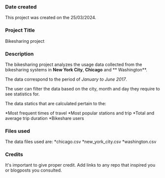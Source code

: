 ### Date created
This project was created on the 25/03/2024.

### Project Title
Bikesharing project

### Description
The bikesharing project analyzes the usage data collected from the bikesharing systems in **New York City**, **Chicago** and ** Washington**. 

The data correspond to the period of _January to June 2017_.

The user can filter the data based on the city, month and day they require to see statistics for.

The data statics that are calculated pertain to the:

*Most frequent times of travel
*Most popular stations and trip
*Total and average trip duration
*Bikeshare users


### Files used

The data files used are:
*chicago.csv
*new_york_city.csv
*washington.csv

### Credits
It's important to give proper credit. Add links to any repo that inspired you or blogposts you consulted.

